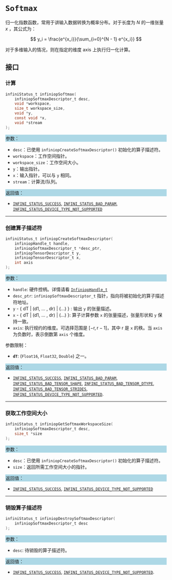 # `Softmax`

归一化指数函数，常用于讲输入数据转换为概率分布。对于长度为 $N$ 的一维张量 $x$ ，其公式为：

$$ y_i = \frac{e^{x_i}}{\sum_{i=0}^{N - 1} e^{x_i}} $$

对于多维输入的情况，则在指定的维度 axis 上执行归一化计算。

## 接口

### 计算

```c
infiniStatus_t infiniopSoftmax(
    infiniopSoftmaxDescriptor_t desc, 
    void *workspace,
    size_t workspace_size,
    void *y, 
    const void *x, 
    void *stream
);
```

<div style="background-color: lightblue; padding: 1px;"> 参数： </div>

- `desc`：已使用 `infiniopCreateSoftmaxDescriptor()` 初始化的算子描述符。
- `workspace`：工作空间指针。
- `workspace_size`：工作空间大小。
- `y`：输出指针。
- `x`：输入指针，可以与 `y` 相同。
- `stream`：计算流/队列。

<div style="background-color: lightblue; padding: 1px;">  返回值：</div>

- [`INFINI_STATUS_SUCCESS`], [`INFINI_STATUS_BAD_PARAM`], [`INFINI_STATUS_DEVICE_TYPE_NOT_SUPPORTED`]

---

### 创建算子描述符

```c
infiniStatus_t infiniopCreateSoftmaxDescriptor(
    infiniopHandle_t handle, 
    infiniopSoftmaxDescriptor_t *desc_ptr, 
    infiniopTensorDescriptor_t y,
    infiniopTensorDescriptor_t x, 
    int axis
);
```

<div style="background-color: lightblue; padding: 1px;"> 参数：</div>

- `handle`: 硬件控柄。详情请看 [`InfiniopHandle_t`]
- `desc_ptr`: `infiniopSoftmaxDescriptor_t` 指针，指向将被初始化的算子描述符地址。
- `y` - { dT | (d1, $\ldots$ , dr) | ($\ldots$) } : 输出 `y` 的张量描述。
- `x` - { dT | (d1, $\ldots$ , dr) | ($\ldots$) }: 算子计算参数 `x` 的张量描述，张量形状和 `y` 保持一致。
- `axis`: 执行规约的维度。可选择范围是 $[-\text{r}, \text{r} - 1]$，其中 $\text{r}$ 是 `x` 的秩。当 `axis` 为负数时，表示倒数第 `axis` 个维度。

参数限制：

- **`dT`**:  (`Float16`, `Float32`, `Double`) 之一。

<div style="background-color: lightblue; padding: 1px;"> 返回值：</div>

- [`INFINI_STATUS_SUCCESS`], [`INFINI_STATUS_BAD_PARAM`],  [`INFINI_STATUS_BAD_TENSOR_SHAPE`], [`INFINI_STATUS_BAD_TENSOR_DTYPE`], [`INFINI_STATUS_BAD_TENSOR_STRIDES`], [`INFINI_STATUS_DEVICE_TYPE_NOT_SUPPORTED`].

---

### 获取工作空间大小

```c
infiniStatus_t infiniopGetSoftmaxWorkspaceSize(
    infiniopSoftmaxDescriptor_t desc,
    size_t *size
);
```

<div style="background-color: lightblue; padding: 1px;"> 参数： </div>

- `desc`：已使用 `infiniopCreateSoftmaxDescriptor()` 初始化的算子描述符。
- `size`：返回所需工作空间大小的指针。

<div style="background-color: lightblue; padding: 1px;">  返回值：</div>

- [`INFINI_STATUS_SUCCESS`], [`INFINI_STATUS_DEVICE_TYPE_NOT_SUPPORTED`]

---

### 销毁算子描述符

```c
infiniStatus_t infiniopDestroySoftmaxDescriptor(
    infiniopSoftmaxDescriptor_t desc
);
```

<div style="background-color: lightblue; padding: 1px;"> 参数： </div>

- `desc`: 待销毁的算子描述符。

<div style="background-color: lightblue; padding: 1px;"> 返回值： </div>

- [`INFINI_STATUS_SUCCESS`], [`INFINI_STATUS_DEVICE_TYPE_NOT_SUPPORTED`].

<!-- 链接 -->
[`InfiniopHandle_t`]: /infiniop/handle/README.md

[`INFINI_STATUS_SUCCESS`]: /common/status/README.md#INFINI_STATUS_SUCCESS
[`INFINI_STATUS_BAD_PARAM`]: /common/status/README.md#INFINI_STATUS_BAD_PARAM
[`INFINI_STATUS_DEVICE_TYPE_NOT_SUPPORTED`]: /common/status/README.md#INFINI_STATUS_DEVICE_TYPE_NOT_SUPPORTED
[`INFINI_STATUS_BAD_TENSOR_SHAPE`]: /common/status/README.md#INFINI_STATUS_BAD_TENSOR_SHAPE
[`INFINI_STATUS_BAD_TENSOR_DTYPE`]: /common/status/README.md#INFINI_STATUS_BAD_TENSOR_DTYPE
[`INFINI_STATUS_BAD_TENSOR_STRIDES`]: /common/status/README.md#INFINI_STATUS_BAD_TENSOR_STRIDES